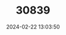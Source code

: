 ---
title: "30839"
category: "Vateria copallifera"
draft: false
date: 2024-02-22 13:03:50
languages:
  Tamil: ["Kungiliyam pinai"]
  Sinhala; Sinhalese: ["Hal"]
---